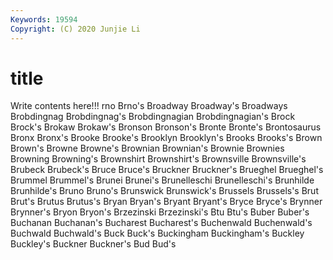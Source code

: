 ```yaml
---
Keywords: 19594
Copyright: (C) 2020 Junjie Li
---
```


# title

Write contents here!!!
rno 
Brno's 
Broadway 
Broadway's 
Broadways 
Brobdingnag 
Brobdingnag's 
Brobdingnagian 
Brobdingnagian's 
Brock
Brock's 
Brokaw 
Brokaw's 
Bronson 
Bronson's 
Bronte 
Bronte's 
Brontosaurus 
Bronx 
Bronx's
Brooke 
Brooke's 
Brooklyn 
Brooklyn's 
Brooks 
Brooks's 
Brown 
Brown's 
Browne 
Browne's
Brownian 
Brownian's 
Brownie 
Brownies 
Browning 
Browning's 
Brownshirt 
Brownshirt's 
Brownsville 
Brownsville's
Brubeck 
Brubeck's 
Bruce 
Bruce's 
Bruckner 
Bruckner's 
Brueghel 
Brueghel's 
Brummel 
Brummel's
Brunei 
Brunei's 
Brunelleschi 
Brunelleschi's 
Brunhilde 
Brunhilde's 
Bruno 
Bruno's 
Brunswick 
Brunswick's
Brussels 
Brussels's 
Brut 
Brut's 
Brutus 
Brutus's 
Bryan 
Bryan's 
Bryant 
Bryant's
Bryce 
Bryce's 
Brynner 
Brynner's 
Bryon 
Bryon's 
Brzezinski 
Brzezinski's 
Btu 
Btu's
Buber 
Buber's 
Buchanan 
Buchanan's 
Bucharest 
Bucharest's 
Buchenwald 
Buchenwald's 
Buchwald 
Buchwald's
Buck 
Buck's 
Buckingham 
Buckingham's 
Buckley 
Buckley's 
Buckner 
Buckner's 
Bud 
Bud's
